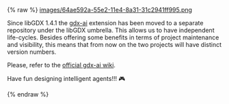 {% raw %}
[images/64ae592a-55e2-11e4-8a31-31c2941ff995.png](images/64ae592a-55e2-11e4-8a31-31c2941ff995.png)

Since libGDX 1.4.1 the [gdx-ai](https://github.com/libgdx/gdx-ai) extension has been moved to a separate repository under the libGDX umbrella. This allows us to have independent life-cycles. Besides offering some benefits in terms of project maintenance and visibility, this means that from now on the two projects will have distinct version numbers.

Please, refer to the [official gdx-ai wiki](https://github.com/libgdx/gdx-ai/wiki).

Have fun designing intelligent agents!!! :video_game: 


{% endraw %}